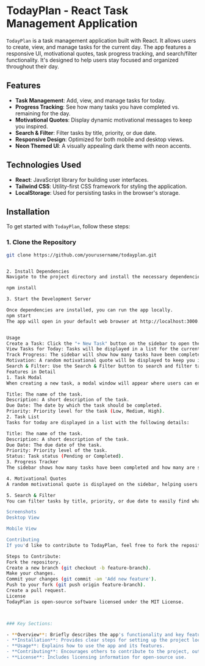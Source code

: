 # TodayPlan - React Task Management Application

`TodayPlan` is a task management application built with React. It allows users to create, view, and manage tasks for the current day. The app features a responsive UI, motivational quotes, task progress tracking, and search/filter functionality. It's designed to help users stay focused and organized throughout their day.

## Features

- **Task Management**: Add, view, and manage tasks for today.
- **Progress Tracking**: See how many tasks you have completed vs. remaining for the day.
- **Motivational Quotes**: Display dynamic motivational messages to keep you inspired.
- **Search & Filter**: Filter tasks by title, priority, or due date.
- **Responsive Design**: Optimized for both mobile and desktop views.
- **Neon Themed UI**: A visually appealing dark theme with neon accents.

## Technologies Used

- **React**: JavaScript library for building user interfaces.
- **Tailwind CSS**: Utility-first CSS framework for styling the application.
- **LocalStorage**: Used for persisting tasks in the browser's storage.

## Installation

To get started with `TodayPlan`, follow these steps:

### 1. Clone the Repository

```bash
git clone https://github.com/yourusername/todayplan.git


2. Install Dependencies
Navigate to the project directory and install the necessary dependencies.

npm install

3. Start the Development Server

Once dependencies are installed, you can run the app locally.
npm start
The app will open in your default web browser at http://localhost:3000.


Usage
Create a Task: Click the "+ New Task" button on the sidebar to open the modal. Fill in the task details (title, description, due date, priority) and save the task.
View Tasks for Today: Tasks will be displayed in a list for the current day.
Track Progress: The sidebar will show how many tasks have been completed for the day.
Motivation: A random motivational quote will be displayed to keep you inspired.
Search & Filter: Use the Search & Filter button to search and filter tasks by title, priority, or due date.
Features in Detail
1. Task Modal
When creating a new task, a modal window will appear where users can enter the task details:

Title: The name of the task.
Description: A short description of the task.
Due Date: The date by which the task should be completed.
Priority: Priority level for the task (Low, Medium, High).
2. Task List
Tasks for today are displayed in a list with the following details:

Title: The name of the task.
Description: A short description of the task.
Due Date: The due date of the task.
Priority: Priority level of the task.
Status: Task status (Pending or Completed).
3. Progress Tracker
The sidebar shows how many tasks have been completed and how many are still pending for the day. It updates automatically as tasks are marked as completed.

4. Motivational Quotes
A random motivational quote is displayed on the sidebar, helping users stay focused and motivated throughout the day.

5. Search & Filter
You can filter tasks by title, priority, or due date to easily find what you're looking for. Clicking the Search & Filter button opens a filter panel.

Screenshots
Desktop View

Mobile View

Contributing
If you'd like to contribute to TodayPlan, feel free to fork the repository and submit a pull request with your changes. All contributions are welcome!

Steps to Contribute:
Fork the repository.
Create a new branch (git checkout -b feature-branch).
Make your changes.
Commit your changes (git commit -am 'Add new feature').
Push to your fork (git push origin feature-branch).
Create a pull request.
License
TodayPlan is open-source software licensed under the MIT License.



### Key Sections:

- **Overview**: Briefly describes the app's functionality and key features.
- **Installation**: Provides clear steps for setting up the project locally.
- **Usage**: Explains how to use the app and its features.
- **Contributing**: Encourages others to contribute to the project, outlining the steps to do so.
- **License**: Includes licensing information for open-source use.

